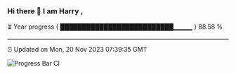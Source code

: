 ### Hi there 👋 I am Harry , 

⏳ Year progress { ██████████████████████████▁▁▁▁ } 88.58 %

---

⏰ Updated on Mon, 20 Nov 2023 07:39:35 GMT

![Progress Bar CI](https://github.com/duykhang68/duykhang68/workflows/Progress%20Bar%20CI/badge.svg)
